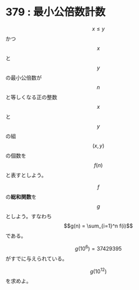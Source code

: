 # 379 : 最小公倍数計数

$$x \leq y$$かつ$$x$$と$$y$$の最小公倍数が$$n$$と等しくなる正の整数$$x$$と$$y$$の組$$(x,y)$$の個数を$$f(n)$$と表すとしよう。

$$f$$の**総和関数**を$$g$$としよう。すなわち$$g(n) = \sum_{i=1}^n f(i)$$である。

$$g(10^6) = 37429395$$がすでに与えられている。

$$g(10^{12})$$を求めよ。

